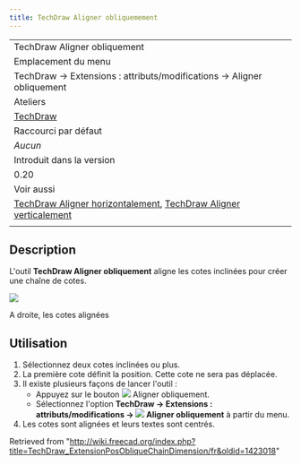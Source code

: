 ```yaml
---
title: TechDraw Aligner obliquemement
---
```

|  |
| --- |
| TechDraw Aligner obliquement |
| Emplacement du menu |
| TechDraw → Extensions : attributs/modifications → Aligner obliquement |
| Ateliers |
| [TechDraw](/TechDraw_Workbench/fr "TechDraw Workbench/fr") |
| Raccourci par défaut |
| *Aucun* |
| Introduit dans la version |
| 0.20 |
| Voir aussi |
| [TechDraw Aligner horizontalement](/TechDraw_ExtensionPosHorizChainDimension "TechDraw ExtensionPosHorizChainDimension"), [TechDraw Aligner verticalement](/TechDraw_ExtensionPosVertChainDimension "TechDraw ExtensionPosVertChainDimension") |
|  |

## Description

L'outil **TechDraw Aligner obliquement** aligne les cotes inclinées pour créer une chaîne de cotes.

![](/images/TechDraw_ExtensionPosObliqueChainDimensionExample.png)

A droite, les cotes alignées

## Utilisation

1. Sélectionnez deux cotes inclinées ou plus.
2. La première cote définit la position. Cette cote ne sera pas déplacée.
3. Il existe plusieurs façons de lancer l'outil :
   * Appuyez sur le bouton ![](/images/TechDraw_ExtensionPosObliqueChainDimension.svg) Aligner obliquement.
   * Sélectionnez l'option **TechDraw → Extensions : attributs/modifications → ![](/images/TechDraw_ExtensionPosHorizChainDimension.svg) Aligner obliquement** à partir du menu.
4. Les cotes sont alignées et leurs textes sont centrés.

Retrieved from "<http://wiki.freecad.org/index.php?title=TechDraw_ExtensionPosObliqueChainDimension/fr&oldid=1423018>"